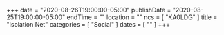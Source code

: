 +++
date = "2020-08-26T19:00:00-05:00"
publishDate = "2020-08-25T19:00:00-05:00"
endTime = ""
location = ""
ncs = [ "KA0LDG" ]
title = "Isolation Net"
categories = [ "Social" ]
dates = [ "" ]
+++
